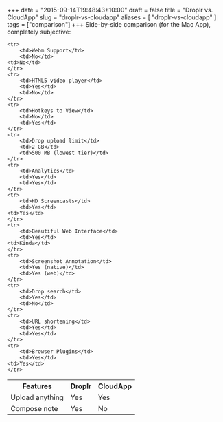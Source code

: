 +++
date = "2015-09-14T19:48:43+10:00"
draft = false
title = "Droplr vs. CloudApp"
slug = "droplr-vs-cloudapp"
aliases = [
	"droplr-vs-cloudapp"
]
tags = ["comparison"]
+++
Side-by-side comparison (for the Mac App), completely subjective:

<table>
	<tr>
    	<th>Features</th>
    	<th>Droplr</th>
    	<th>CloudApp</th>
    </tr>
    <tr>
    	<td>Upload anything</td>
        <td>Yes</td>
		<td>Yes</td>
    </tr>
    <tr>
    	<td>Compose note</td>
        <td>Yes</td>
		<td>No</td>
    </tr>

    <tr>
    	<td>Webm Support</td>
        <td>No</td>
	<td>No</td>
    </tr>
    <tr>
    	<td>HTML5 video player</td>
        <td>Yes</td>
		<td>No</td>
    </tr>
    <tr>
    	<td>Hotkeys to View</td>
        <td>No</td>
		<td>Yes</td>
    </tr>
    <tr>
    	<td>Drop upload limit</td>
        <td>2 GB</td>
		<td>500 MB (lowest tier)</td>
    </tr>
    <tr>
    	<td>Analytics</td>
        <td>Yes</td>
		<td>Yes</td>
    </tr>
    <tr>
    	<td>HD Screencasts</td>
        <td>Yes</td>
	<td>Yes</td>
    </tr>
    <tr>
    	<td>Beautiful Web Interface</td>
        <td>Yes</td>
	<td>Kinda</td>
    </tr>
    <tr>
    	<td>Screenshot Annotation</td>
        <td>Yes (native)</td>
		<td>Yes (web)</td>
    </tr>
    <tr>
    	<td>Drop search</td>
        <td>Yes</td>
		<td>No</td>
    </tr>
    <tr>
    	<td>URL shortening</td>
        <td>Yes</td>
		<td>Yes</td>
    </tr>
    <tr>
    	<td>Browser Plugins</td>
        <td>Yes</td>
	<td>Yes</td>
    </tr>
</table>
    
